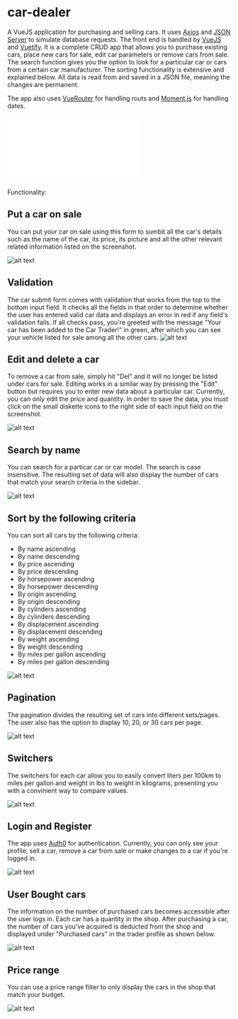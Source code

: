 # car-dealer

A VueJS application for purchasing and selling cars. It uses [Axios](https://github.com/axios/axios) and [JSON Server](https://github.com/typicode/json-server) to simulate database requests. The front end is handled by [VueJS](https://vuejs.org/) and [Vuetify](https://vuetifyjs.com/en/). It is a complete CRUD app that allows you to purchase existing cars, place new cars for sale, edit car parameters or remove cars from sale. The search function gives you the option to look for a particular car or cars from a certain car manufacturer. The sorting functionality is extensive and explained below. All data is read from and saved in a JSON file, meaning the changes are permanent.

The app also uses [VueRouter](https://router.vuejs.org/) for handling routs and [Moment.js](https://momentjs.com/) for handling dates.

![alt text](screenshots/main.js "Display all cars")

Functionality:

## Put a car on sale

You can put your car on sale using this form to sumbit all the car's details such as the name of the car, its price, its picture and all the other relevant related information listed on the screenshot.

![alt text](screenshots/submitCarForm.jpg "Put a car on sale")

## Validation

The car submit form comes with validation that works from the top to the bottom input field. It checks all the fields in that order to determine whether the user has entered valid car data and displays an error in red if any field's validation fails. If all checks pass, you're greeted with the message "Your car has been added to the Car Trader!" in green, after which you can see your vehicle listed for sale among all the other cars.
![alt text](screenshots/validation.jpg "Validation")

## Edit and delete a car

To remove a car from sale, simply hit "Del" and it will no longer be listed under cars for sale. Editing works in a similar way by pressing the "Edit" button but requires you to enter new data about a particular car. Currently, you can only edit the price and quantity. In order to save the data, you must click on the small diskette icons to the right side of each input field on the screenshot.

![alt text](screenshots/editCar.jpg "Edit and delete a car")

## Search by name

You can search for a particar car or car model. The search is case insensitive. The resulting set of data will also display the number of cars that match your search criteria in the sidebar.

![alt text](screenshots/searchByName.jpg "Search by name")

## Sort by the following criteria

You can sort all cars by the following criteria:

- By name ascending
- By name descending
- By price ascending
- By price descending
- By horsepower ascending
- By horsepower descending
- By origin ascending
- By origin descending
- By cylinders ascending
- By cylinders descending
- By displacement ascending
- By displacement descending
- By weight ascending
- By weight descending
- By miles per gallon ascending
- By miles per gallon descending

![alt text](screenshots/sorting.jpg "Sort by the following criteria")

## Pagination

The pagination divides the resulting set of cars into different sets/pages. The user also has the option to display 10, 20, or 30 cars per page.

![alt text](screenshots/pagination.jpg "Pagination")

## Switchers

The switchers for each car allow you to easily convert liters per 100km to miles per gallon and weight in lbs to weight in kilograms, presenting you with a convinient way to compare values.

![alt text](screenshots/switchers.jpg "Switchers")

## Login and Register

The app uses [Auth0](https://auth0.com/) for authentication. Currently, you can only see your profile, sell a car, remove a car from sale or make changes to a car if you're logged in.

![alt text](screenshots/login.jpg "Login and Register")

## User Bought cars

The information on the number of purchased cars becomes accessible after the user logs in. Each car has a quantity in the shop. After purchasing a car, the number of cars you've acquired is deducted from the shop and displayed under "Purchased cars" in the trader profile as shown below.

![alt text](screenshots/boughtCars.jpg "User Bought cars")

## Price range

You can use a price range filter to only display the cars in the shop that match your budget.

![alt text](screenshots/priceRange.jpg "Price range")

